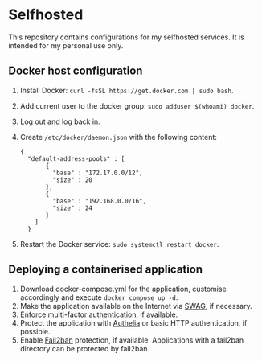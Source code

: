 # Selfhosted

This repository contains configurations for my selfhosted services. It is intended for my personal use only.

## Docker host configuration

1. Install Docker: `curl -fsSL https://get.docker.com | sudo bash`.
2. Add current user to the docker group: `sudo adduser $(whoami) docker`.
3. Log out and log back in.
4. Create `/etc/docker/daemon.json` with the following content:
   
   ```
   {
     "default-address-pools" : [
          {
            "base" : "172.17.0.0/12",
            "size" : 20
          },
          {
            "base" : "192.168.0.0/16",
            "size" : 24
          }
       ]
     }
   ```
   
6. Restart the Docker service: `sudo systemctl restart docker`.

## Deploying a containerised application

1. Download docker-compose.yml for the application, customise accordingly and execute `docker compose up -d`.
2. Make the application available on the Internet via [SWAG](https://github.com/linuxserver/docker-swag), if necessary.
3. Enforce multi-factor authentication, if available.
4. Protect the application with [Authelia](https://github.com/authelia/authelia) or basic HTTP authentication, if possible.
5. Enable [Fail2ban](https://github.com/fail2ban/fail2ban) protection, if available. Applications with a fail2ban directory can be protected by fail2ban.
